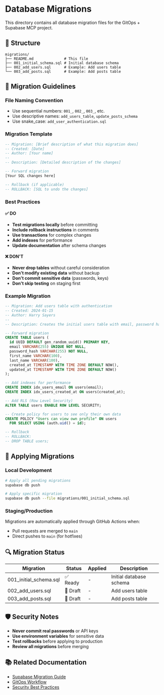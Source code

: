 # Database Migrations

This directory contains all database migration files for the GitOps + Supabase MCP project.

## 📁 Structure

```
migrations/
├── README.md              # This file
├── 001_initial_schema.sql # Initial database schema
├── 002_add_users.sql      # Example: Add users table
└── 003_add_posts.sql      # Example: Add posts table
```

## 🔧 Migration Guidelines

### File Naming Convention
- Use sequential numbers: `001_`, `002_`, `003_`, etc.
- Use descriptive names: `add_users_table`, `update_posts_schema`
- Use snake_case: `add_user_authentication.sql`

### Migration Template
```sql
-- Migration: [Brief description of what this migration does]
-- Created: [Date]
-- Author: [Your name]
-- 
-- Description: [Detailed description of the changes]

-- Forward migration
[Your SQL changes here]

-- Rollback (if applicable)
-- ROLLBACK: [SQL to undo the changes]
```

### Best Practices

#### ✅ DO
- **Test migrations locally** before committing
- **Include rollback instructions** in comments
- **Use transactions** for complex changes
- **Add indexes** for performance
- **Update documentation** after schema changes

#### ❌ DON'T
- **Never drop tables** without careful consideration
- **Don't modify existing data** without backup
- **Don't commit sensitive data** (passwords, keys)
- **Don't skip testing** on staging first

### Example Migration

```sql
-- Migration: Add users table with authentication
-- Created: 2024-01-15
-- Author: Harry Sayers
-- 
-- Description: Creates the initial users table with email, password hash, and timestamps

-- Forward migration
CREATE TABLE users (
  id UUID DEFAULT gen_random_uuid() PRIMARY KEY,
  email VARCHAR(255) UNIQUE NOT NULL,
  password_hash VARCHAR(255) NOT NULL,
  first_name VARCHAR(100),
  last_name VARCHAR(100),
  created_at TIMESTAMP WITH TIME ZONE DEFAULT NOW(),
  updated_at TIMESTAMP WITH TIME ZONE DEFAULT NOW()
);

-- Add indexes for performance
CREATE INDEX idx_users_email ON users(email);
CREATE INDEX idx_users_created_at ON users(created_at);

-- Add RLS (Row Level Security)
ALTER TABLE users ENABLE ROW LEVEL SECURITY;

-- Create policy for users to see only their own data
CREATE POLICY "Users can view own profile" ON users
  FOR SELECT USING (auth.uid() = id);

-- Rollback
-- ROLLBACK: 
-- DROP TABLE users;
```

## 🚀 Applying Migrations

### Local Development
```bash
# Apply all pending migrations
supabase db push

# Apply specific migration
supabase db push --file migrations/001_initial_schema.sql
```

### Staging/Production
Migrations are automatically applied through GitHub Actions when:
- Pull requests are merged to `main`
- Direct pushes to `main` (for hotfixes)

## 🔍 Migration Status

| Migration | Status | Applied | Description |
|-----------|--------|---------|-------------|
| 001_initial_schema.sql | ✅ Ready | - | Initial database schema |
| 002_add_users.sql | 📝 Draft | - | Add users table |
| 003_add_posts.sql | 📝 Draft | - | Add posts table |

## 🛡️ Security Notes

- **Never commit real passwords** or API keys
- **Use environment variables** for sensitive data
- **Test rollbacks** before applying to production
- **Review all migrations** before merging

## 📚 Related Documentation

- [Supabase Migration Guide](https://supabase.com/docs/guides/database/migrations)
- [GitOps Workflow](docs/gitops.md)
- [Security Best Practices](docs/security.md)
